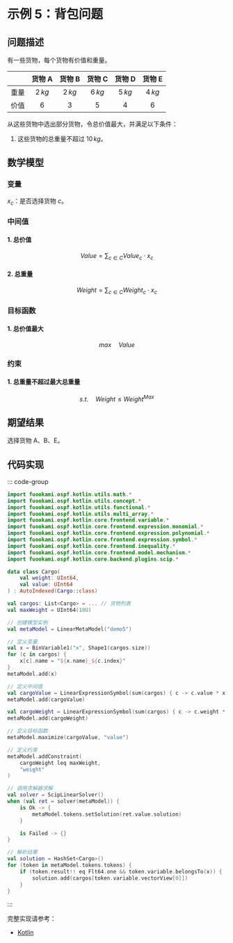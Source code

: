 # 示例 5：背包问题

## 问题描述

有一些货物，每个货物有价值和重量。

|       | 货物 A  | 货物 B  | 货物 C  | 货物 D  | 货物 E  |
| :---: | :-----: | :-----: | :-----: | :-----: | :-----: |
| 重量  | $2\,kg$ | $2\,kg$ | $6\,kg$ | $5\,kg$ | $4\,kg$ |
| 价值  |   $6$   |   $3$   |   $5$   |   $4$   |   $6$   |

从这些货物中选出部分货物，令总价值最大，并满足以下条件：

1. 这些货物的总重量不超过 $10\,kg$。

## 数学模型

### 变量

$x_{c}$：是否选择货物 $c$。

### 中间值

#### 1. 总价值

$$
Value = \sum_{c \in C}Value_{c} \cdot x_{c}
$$

#### 2. 总重量

$$
Weight = \sum_{c \in C}Weight_{c} \cdot x_{c}
$$

### 目标函数

#### 1. 总价值最大

$$
max \quad Value
$$

### 约束

#### 1. 总重量不超过最大总重量

$$
s.t. \quad Weight \leq Weight^{Max}
$$

## 期望结果

选择货物 A、B、E。

## 代码实现

::: code-group

```kotlin
import fuookami.ospf.kotlin.utils.math.*
import fuookami.ospf.kotlin.utils.concept.*
import fuookami.ospf.kotlin.utils.functional.*
import fuookami.ospf.kotlin.utils.multi_array.*
import fuookami.ospf.kotlin.core.frontend.variable.*
import fuookami.ospf.kotlin.core.frontend.expression.monomial.*
import fuookami.ospf.kotlin.core.frontend.expression.polynomial.*
import fuookami.ospf.kotlin.core.frontend.expression.symbol.*
import fuookami.ospf.kotlin.core.frontend.inequality.*
import fuookami.ospf.kotlin.core.frontend.model.mechanism.*
import fuookami.ospf.kotlin.core.backend.plugins.scip.*

data class Cargo(
    val weight: UInt64,
    val value: UInt64
) : AutoIndexed(Cargo::class)

val cargos: List<Cargo> = ... // 货物列表
val maxWeight = UInt64(10U)

// 创建模型实例
val metaModel = LinearMetaModel("demo5")

// 定义变量
val x = BinVariable1("x", Shape1(cargos.size))
for (c in cargos) {
    x[c].name = "${x.name}_${c.index}"
}
metaModel.add(x)

// 定义中间值
val cargoValue = LinearExpressionSymbol(sum(cargos) { c -> c.value * x[c] }, "value")
metaModel.add(cargoValue)

val cargoWeight = LinearExpressionSymbol(sum(cargos) { c -> c.weight * x[c] }, "weight")
metaModel.add(cargoWeight)

// 定义目标函数
metaModel.maximize(cargoValue, "value")

// 定义约束
metaModel.addConstraint(
    cargoWeight leq maxWeight,
    "weight"
)

// 调用求解器求解
val solver = ScipLinearSolver()
when (val ret = solver(metaModel)) {
    is Ok -> {
        metaModel.tokens.setSolution(ret.value.solution)
    }

    is Failed -> {}
}

// 解析结果
val solution = HashSet<Cargo>()
for (token in metaModel.tokens.tokens) {
    if (token.result!! eq Flt64.one && token.variable.belongsTo(x)) {
        solution.add(cargos[token.variable.vectorView[0]])
    }
}
```

:::

完整实现请参考：

- [Kotlin](https://github.com/fuookami/ospf/blob/main/examples/ospf-kotlin-example/src/main/fuookami/ospf/kotlin/example/core_demo/Demo5.kt)
